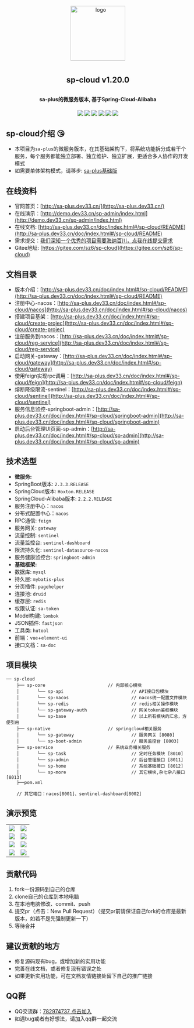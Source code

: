<p align="center">
    <img alt="logo" src="http://sa-plus.dev33.cn/logo-150.png" width="150" height="150" style="margin-bottom: 10px;">
</p>
<h2 align="center" style="margin: 30px 0 30px;font-weight: bold; ">sp-cloud v1.20.0</h2>
<h4 align="center">sa-plus的微服务版本, 基于Spring-Cloud-Alibaba</h4>
<h4 align="center">
	<a href="https://gitee.com/sz6/sp-cloud"><img src="https://img.shields.io/badge/sp--cloud-v1.20.0-2B9939"></a>
	<a href="https://gitee.com/sz6/sp-cloud"><img src="https://img.shields.io/badge/language-java-2B9939"></a>
	<a href="http://sa-plus.dev33.cn/"><img src="https://img.shields.io/badge/based-sa--plus-4183C4"></a>
	<a href="https://gitee.com/sz6/sp-cloud/blob/master/LICENSE"><img src="https://img.shields.io/github/license/click33/sa-plus.svg"></a>
	<a href="https://gitee.com/sz6/sp-cloud/stargazers"><img src="https://gitee.com/sz6/sp-cloud/badge/star.svg?theme=dark"></a>
	<a href="https://gitee.com/sz6/sp-cloud/members"><img src="https://gitee.com/sz6/sp-cloud/badge/fork.svg?theme=dark"></a>
</h4>
 
 
## sp-cloud介绍 😘
- 本项目为`sa-plus`的微服务版本，在其基础架构下，将系统功能拆分成若干个服务，每个服务都能独立部署、独立维护、独立扩展，更适合多人协作的开发模式
- 如需要单体架构模式，请移步: [sa-plus基础版](https://github.com/click33/sa-plus)


## 在线资料
- 官网首页：[http://sa-plus.dev33.cn/](http://sa-plus.dev33.cn/)
- 在线演示：[http://demo.dev33.cn/sp-admin/index.html](http://demo.dev33.cn/sp-admin/index.html)
- 在线文档: [http://sa-plus.dev33.cn/doc/index.html#/sp-cloud/README](http://sa-plus.dev33.cn/doc/index.html#/sp-cloud/README)
- 需求提交：[我们深知一个优秀的项目需要海纳百川，点我在线提交需求](http://sa-app.dev33.cn/wall.html?name=sa-plus)
- Gitee地址: [https://gitee.com/sz6/sp-cloud](https://gitee.com/sz6/sp-cloud)


## 文档目录
- 版本介绍：[http://sa-plus.dev33.cn/doc/index.html#/sp-cloud/README](http://sa-plus.dev33.cn/doc/index.html#/sp-cloud/README)
- 注册中心-nacos：[http://sa-plus.dev33.cn/doc/index.html#/sp-cloud/nacos](http://sa-plus.dev33.cn/doc/index.html#/sp-cloud/nacos)
- 搭建项目基架：[http://sa-plus.dev33.cn/doc/index.html#/sp-cloud/create-projec](http://sa-plus.dev33.cn/doc/index.html#/sp-cloud/create-projec)
- 注册服务到nacos：[http://sa-plus.dev33.cn/doc/index.html#/sp-cloud/reg-service](http://sa-plus.dev33.cn/doc/index.html#/sp-cloud/reg-service)
- 启动网关-gateway：[http://sa-plus.dev33.cn/doc/index.html#/sp-cloud/gateway](http://sa-plus.dev33.cn/doc/index.html#/sp-cloud/gateway)
- 使用feign实现rpc调用：[http://sa-plus.dev33.cn/doc/index.html#/sp-cloud/feign](http://sa-plus.dev33.cn/doc/index.html#/sp-cloud/feign)
- 熔断降级限流-sentinel：[http://sa-plus.dev33.cn/doc/index.html#/sp-cloud/sentinel](http://sa-plus.dev33.cn/doc/index.html#/sp-cloud/sentinel)
- 服务信息监控-springboot-admin：[http://sa-plus.dev33.cn/doc/index.html#/sp-cloud/springboot-admin](http://sa-plus.dev33.cn/doc/index.html#/sp-cloud/springboot-admin)
- 启动后台管理UI页面-sp-admin：[http://sa-plus.dev33.cn/doc/index.html#/sp-cloud/sp-admin](http://sa-plus.dev33.cn/doc/index.html#/sp-cloud/sp-admin)




## 技术选型
- **微服务:**
- SpringBoot版本: `2.3.3.RELEASE`
- SpringCloud版本: `Hoxton.RELEASE`
- SpringCloud-Alibaba版本: `2.2.2.RELEASE`
- 服务注册中心：`nacos`
- 分布式配置中心：`nacos`
- RPC通信: `feign`
- 服务网关: `gateway`
- 流量控制: `sentinel`
- 流量监控台: `sentinel-dashboard`
- 限流持久化: `sentinel-datasource-nacos`
- 服务健康监控台: `springboot-admin`
- **基础框架:**
- 数据库: `mysql`
- 持久层: `mybatis-plus`
- 分页插件: `pagehelper`
- 连接池: `druid`
- 缓存层: `redis`
- 权限认证: `sa-token`
- Model构建: `lombok`
- JSON插件: `fastjson`
- 工具类: `hutool`
- 前端：`vue`+`element-ui`
- 接口文档：`sa-doc`

## 项目模块
```
── sp-cloud
	├── sp-core                        // 内部核心模块
	│       └── sp-api                          // API接口包模块
	│       └── sp-nacos                        // nacos统一配置文件模块 
	│       └── sp-redis                        // redis相关操作模块
	│       └── sp-gateway-auth                 // 网关token鉴权模块
	│       └── sp-base                         // 以上所有模块的汇总，方便引用 
	├── sp-native                      // springcloud相关服务 
	│       └── sp-gateway                      // 服务网关 [8080]
	│       └── sp-boot-admin                   // 服务监控台 [8003]
	├── sp-service                     // 系统业务相关服务
	│       └── sp-task                         // 定时任务模块 [8010]
	│       └── sp-admin                        // 后台管理接口 [8011]
	│       └── sp-home                         // 系统基础接口 [8012]
	│       └── sp-more                         // 其它模块,杂七杂八接口 [8013]
	├──pom.xml

	// 其它端口：nacos[8001]、sentinel-dashboard[8002]
```



## 演示预览
<table>
    <tr>
        <td><img src="https://color-test.oss-cn-qingdao.aliyuncs.com/sa-plus/pre-1.png"/></td>
        <td><img src="https://color-test.oss-cn-qingdao.aliyuncs.com/sa-plus/pre-2.png"/></td>
    </tr>
    <tr>
        <td><img src="https://color-test.oss-cn-qingdao.aliyuncs.com/sa-plus/pre-3.png"/></td>
        <td><img src="https://color-test.oss-cn-qingdao.aliyuncs.com/sa-plus/pre-4.png"/></td>
    </tr>
    <tr>
        <td><img src="https://color-test.oss-cn-qingdao.aliyuncs.com/sa-plus/pre-5.png"/></td>
        <td><img src="https://color-test.oss-cn-qingdao.aliyuncs.com/sa-plus/pre-6.png"/></td>
    </tr>
    <tr>
        <td><img src="https://color-test.oss-cn-qingdao.aliyuncs.com/sa-plus/pre-7.png"/></td>
        <td><img src="https://color-test.oss-cn-qingdao.aliyuncs.com/sa-plus/pre-8.png"/></td>
    </tr>
</table>




## 贡献代码
1. fork一份源码到自己的仓库
2. clone自己的仓库到本地电脑
3. 在本地电脑修改、commit、push
4. 提交pr（点击：New Pull Request）（提交pr前请保证自己fork的仓库是最新版本，如若不是先强制更新一下）
5. 等待合并


## 建议贡献的地方
- 修复源码现有bug，或增加新的实用功能
- 完善在线文档，或者修复现有错误之处
- 如果更新实用功能，可在文档友情链接处留下自己的推广链接


## QQ群 
- QQ交流群：[782974737 点击加入](https://jq.qq.com/?_wv=1027&k=5DHN5Ib)
- 如遇bug或者有好想法，请加入qq群一起交流  



